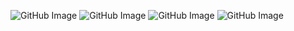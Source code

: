 
![GitHub Image](/Abstract/GreenGlass.png)
![GitHub Image](/Abstract/OrangeGlass.png)
![GitHub Image](/Abstract/PurpleGlass.png)
![GitHub Image](/Abstract/BlueGlass.png)
